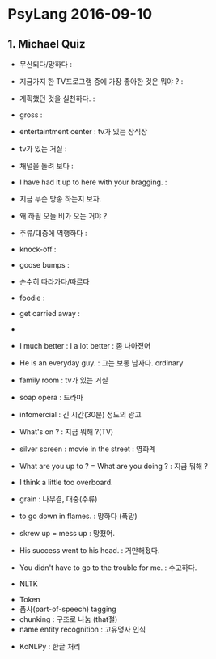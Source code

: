 # PsyLang 2016-09-10

## 1. Michael Quiz

- 무산되다/망하다 :
- 지금가지 한 TV프로그램 중에 가장 좋아한 것은 뭐야 ? :
- 계획했던 것을 실천하다. :
- gross :
- entertaintment center : tv가 있는 장식장
- tv가 있는 거실 :
- 채널을 돌려 보다 :
- I have had it up to here with your bragging. :
- 지금 무슨 방송 하는지 보자.
- 왜 하필 오늘 비가 오는 거야 ?
- 주류/대중에 역행하다 :
- knock-off :
- goose bumps :
- 순수히 따라가다/따르다
- foodie :
- get carried away :
- 



- I much better : I a lot better : 좀 나아졌어
- He is an everyday guy. : 그는 보통 남자다. ordinary
- family room : tv가 있는 거실
- soap opera : 드라마
- infomercial : 긴 시간(30분) 정도의 광고
- What's on ? : 지금 뭐해 ?(TV)
- silver screen : movie in the street : 영화계
- What are you up to ? = What are you doing ? : 지금 뭐해 ?
- I think a little too overboard.
- grain : 나무결, 대중(주류)
- to go down in flames. : 망하다 (폭망)
- skrew up = mess up : 망쳤어.
- His success went to his head. : 거만해졌다.
- You didn't have to go to the trouble for me. : 수고하다.

* NLTK

- Token
- 품사(part-of-speech) tagging
- chunking : 구조로 나눔 (that절)
- name entity recognition : 고유명사 인식

* KoNLPy : 한글 처리